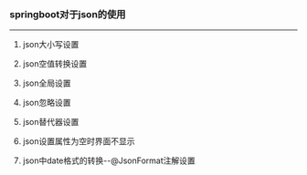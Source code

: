 ### springboot对于json的使用
---

1. json大小写设置

2. json空值转换设置

3. json全局设置

4. json忽略设置

5. json替代器设置

6. json设置属性为空时界面不显示

7. json中date格式的转换--@JsonFormat注解设置

